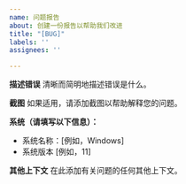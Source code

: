 ```yaml
---
name: 问题报告
about: 创建一份报告以帮助我们改进
title: "[BUG]"
labels: ''
assignees: ''

---
```


**描述错误**
清晰而简明地描述错误是什么。

**截图**
如果适用，请添加截图以帮助解释您的问题。

**系统（请填写以下信息）：**
 - 系统名称：[例如，Windows]
 - 系统版本 [例如，11]

**其他上下文**
在此添加有关问题的任何其他上下文。
